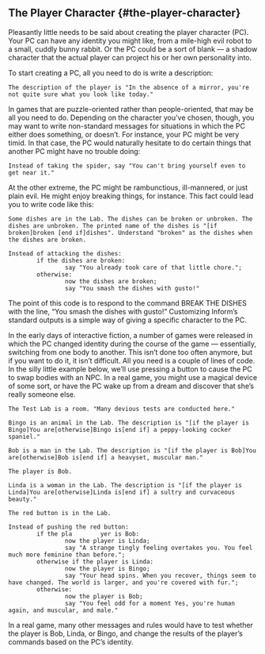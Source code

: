 ## The Player Character {#the-player-character}

Pleasantly little needs to be said about creating the player character (PC). Your PC can have any identity you might like, from a mile-high evil robot to a small, cuddly bunny rabbit. Or the PC could be a sort of blank — a shadow character that the actual player can project his or her own personality into.

To start creating a PC, all you need to do is write a description:

```inform7
The description of the player is "In the absence of a mirror, you're not quite sure what you look like today."
```

In games that are puzzle-oriented rather than people-oriented, that may be all you need to do. Depending on the character you’ve chosen, though, you may want to write non-standard messages for situations in which the PC either does something, or doesn’t. For instance, your PC might be very timid. In that case, the PC would naturally hesitate to do certain things that another PC might have no trouble doing:

```inform7
Instead of taking the spider, say "You can't bring yourself even to get near it."
```

At the other extreme, the PC might be rambunctious, ill-mannered, or just plain evil. He might enjoy breaking things, for instance. This fact could lead you to write code like this:

```inform7
Some dishes are in the Lab. The dishes can be broken or unbroken. The dishes are unbroken. The printed name of the dishes is "[if broken]broken [end if]dishes". Understand "broken" as the dishes when the dishes are broken.

Instead of attacking the dishes:
        if the dishes are broken:
                say "You already took care of that little chore.";
        otherwise:
                now the dishes are broken;
                say "You smash the dishes with gusto!"
```

The point of this code is to respond to the command BREAK THE DISHES with the line, “You smash the dishes with gusto!” Customizing Inform’s standard outputs is a simple way of giving a specific character to the PC.

In the early days of interactive fiction, a number of games were released in which the PC changed identity during the course of the game — essentially, switching from one body to another. This isn’t done too often anymore, but if you want to do it, it isn’t difficult. All you need is a couple of lines of code. In the silly little example below, we’ll use pressing a button to cause the PC to swap bodies with an NPC. In a real game, you might use a magical device of some sort, or have the PC wake up from a dream and discover that she’s really someone else.

```inform7
The Test Lab is a room. "Many devious tests are conducted here."

Bingo is an animal in the Lab. The description is "[if the player is Bingo]You are[otherwise]Bingo is[end if] a peppy-looking cocker spaniel."

Bob is a man in the Lab. The description is "[if the player is Bob]You are[otherwise]Bob is[end if] a heavyset, muscular man."

The player is Bob.

Linda is a woman in the Lab. The description is "[if the player is Linda]You are[otherwise]Linda is[end if] a sultry and curvaceous beauty."

The red button is in the Lab.

Instead of pushing the red button:
        if the pla        yer is Bob:
                now the player is Linda;
                say "A strange tingly feeling overtakes you. You feel much more feminine than before.";
        otherwise if the player is Linda:
                now the player is Bingo;
                say "Your head spins. When you recover, things seem to have changed. The world is larger, and you're covered with fur.";
        otherwise:
                now the player is Bob;
                say "You feel odd for a moment Yes, you're human again, and muscular, and male."
```

In a real game, many other messages and rules would have to test whether the player is Bob, Linda, or Bingo, and change the results of the player’s commands based on the PC’s identity.
